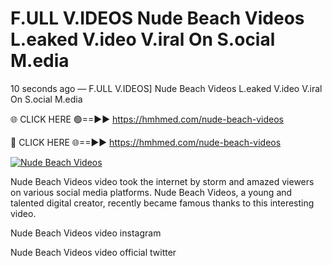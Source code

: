 # F.ULL V.IDEOS Nude Beach Videos L.eaked V.ideo V.iral On S.ocial M.edia

10 seconds ago — F.ULL V.IDEOS] Nude Beach Videos L.eaked V.ideo V.iral On S.ocial M.edia

🌐 CLICK HERE 🟢==►► https://hmhmed.com/nude-beach-videos

🔴 CLICK HERE 🌐==►► https://hmhmed.com/nude-beach-videos

[![Nude Beach Videos](https://i.imgur.com/dJHk4Zq.gif)](https://hmhmed.com/nude-beach-videos)

Nude Beach Videos video took the internet by storm and amazed viewers on various social media platforms. Nude Beach Videos, a young and talented digital creator, recently became famous thanks to this interesting video.

Nude Beach Videos video instagram

Nude Beach Videos video official twitter